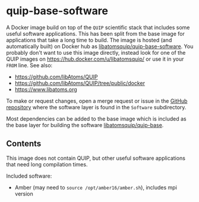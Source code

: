 quip-base-software
==================

A Docker image build on top of the ``QUIP`` scientific stack that includes
some useful software applications. This has been split from the base
image for applications that take a long time to build. The image is hosted
(and automatically built) on Docker hub as
[libatomsquip/quip-base-software](https://hub.docker.com/r/libatomsquip/quip-base-software/).
You probably don't want to use this image directly, instead look for
one of the QUIP images on https://hub.docker.com/u/libatomsquip/
or use it in your ``FROM`` line. See also:

 - https://github.com/libAtoms/QUIP
 - https://github.com/libAtoms/QUIP/tree/public/docker
 - https://www.libatoms.org

To make or request changes, open a merge request or issue in the
[GitHub repository](https://github.com/libAtoms/docker-quip-base)
where the software layer is found in the ``Software`` subdirectory.

Most dependencies can be added to the base image which is included as
the base layer for building the software
[libatomsquip/quip-base](https://hub.docker.com/r/libatomsquip/quip-base/).

Contents
--------

This image does not contain QUIP, but other useful software applications
that need long compilation times.

Included software:

 - Amber (may need to ``source /opt/amber16/amber.sh``), includes mpi version

